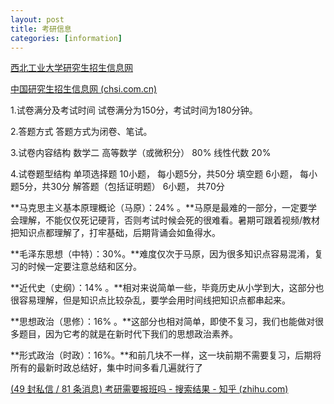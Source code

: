 ```yaml
---
layout: post
title: 考研信息
categories: [information]
---
```


[西北工业大学研究生招生信息网](https://yzb.nwpu.edu.cn/index.htm)

[中国研究生招生信息网 (chsi.com.cn)](https://yz.chsi.com.cn/)

1.试卷满分及考试时间 试卷满分为150分，考试时间为180分钟。 

2.答题方式 答题方式为闭卷、笔试。 

3.试卷内容结构 数学二 高等数学（或微积分） 80% 线性代数 20% 

4.试卷题型结构 单项选择题 10小题， 每小题5分，共50分 填空题 6小题， 每小题5分，共30分 解答题（包括证明题） 6小题， 共70分



**马克思主义基本原理概论（马原）：24% 。**马原是最难的一部分，一定要学会理解，不能仅仅死记硬背，否则考试时候会死的很难看。暑期可跟着视频/教材把知识点都理解了，打牢基础，后期背诵会如鱼得水。

 **毛泽东思想（中特）：30%。**难度仅次于马原，因为很多知识点容易混淆，复习的时候一定要注意总结和区分。

**近代史（史纲）：14% 。**相对来说简单一些，毕竟历史从小学到大，这部分也很容易理解，但是知识点比较杂乱，要学会用时间线把知识点都串起来。

 **思想政治（思修）：16% 。**这部分也相对简单，即使不复习，我们也能做对很多题目，因为它考的就是在新时代下我们的思想政治素养。

**形式政治（时政）：16%。**和前几块不一样，这一块前期不需要复习，后期将所有的最新时政总结好，集中时间多看几遍就行了

[(49 封私信 / 81 条消息) 考研需要报班吗 - 搜索结果 - 知乎 (zhihu.com)](https://www.zhihu.com/search?q=考研需要报班吗&search_source=Suggestion&utm_content=search_suggestion&type=content)



